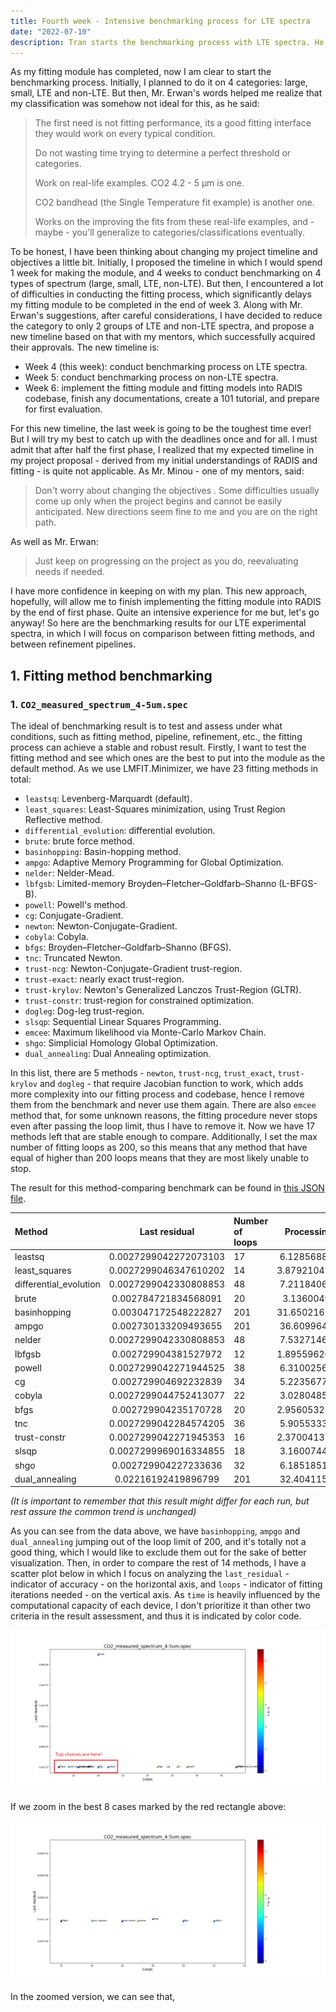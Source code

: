 ```yaml
---
title: Fourth week - Intensive benchmarking process for LTE spectra
date: "2022-07-10"
description: Tran starts the benchmarking process with LTE spectra. He takes a spectrum and intensively fits, fits, and fits again with different conditions, log them all, then move to the next spectrum. Every night spectrum fitting appears in his dream, along with constant trauma.
---
```


As my fitting module has completed, now I am clear to start the benchmarking process. Initially, I planned to do it on 4 categories: large, small, LTE and non-LTE. But then, Mr. Erwan's words helped me realize that my classification was somehow not ideal for this, as he said:

> The first need is not fitting performance, its a good fitting interface they would work on every typical condition.
>
> Do not wasting time trying to determine a perfect threshold or categories.
>
> Work on real-life examples. CO2 4.2 - 5 µm is one.
>
> CO2 bandhead (the Single Temperature fit example) is another one.
>
> Works on the improving the fits from these real-life examples,
> and - maybe - you'll generalize to categories/classifications eventually.

To be honest, I have been thinking about changing my project timeline and objectives a little bit. Initially, I proposed the timeline in which I would spend 1 week for making the module, and 4 weeks to conduct benchmarking on 4 types of spectrum (large, small, LTE, non-LTE). But then, I encountered a lot of difficulties in conducting the fitting process, which significantly delays my fitting module to be completed in the end of week 3. Along with Mr. Erwan's suggestions, after careful considerations, I have decided to reduce the category to only 2 groups of LTE and non-LTE spectra, and propose a new timeline based on that with my mentors, which successfully acquired their approvals. The new timeline is:

- Week 4 (this week): conduct benchmarking process on LTE spectra.
- Week 5: conduct benchmarking process on non-LTE spectra.
- Week 6: implement the fitting module and fitting models into RADIS codebase, finish any documentations, create a 101 tutorial, and prepare for first evaluation.

For this new timeline, the last week is going to be the toughest time ever! But I will try my best to catch up with the deadlines once and for all. I must admit that after half the first phase, I realized that my expected timeline in my project proposal - derived from my initial understandings of RADIS and fitting - is quite not applicable. As Mr. Minou - one of my mentors, said:

> Don't worry about changing the objectives . Some difficulties usually come up only when the project begins and cannot
> be easily anticipated. New directions seem fine to me and you are on the right path.

As well as Mr. Erwan:

> Just keep on progressing on the project as you do, reevaluating needs if needed.

 I have more confidence in keeping on with my plan. This new approach, hopefully, will allow me to finish implementing the fitting module into RADIS by the end of first phase. Quite an intensive experience for me but, let's go anyway! So here are the benchmarking results for our LTE experimental spectra, in which I will focus on comparison between fitting methods, and between refinement pipelines.

 ## 1. Fitting method benchmarking

 ### 1. `CO2_measured_spectrum_4-5um.spec`

 The ideal of benchmarking result is to test and assess under what conditions, such as fitting method, pipeline, refinement, etc., the fitting process can achieve a stable and robust result. Firstly, I want to test the fitting method and see which ones are the best to put into the module as the default method. As we use LMFIT.Minimizer, we have 23 fitting methods in total:

- `leastsq`: Levenberg-Marquardt (default).
- `least_squares`: Least-Squares minimization, using Trust Region Reflective method.
- `differential_evolution`: differential evolution.
- `brute`: brute force method.
- `basinhopping`: Basin-hopping method.
- `ampgo`: Adaptive Memory Programming for Global Optimization.
- `nelder`: Nelder-Mead.
- `lbfgsb`: Limited-memory Broyden–Fletcher–Goldfarb–Shanno (L-BFGS-B).
- `powell`: Powell's method.
- `cg`: Conjugate-Gradient.
- `newton`: Newton-Conjugate-Gradient.
- `cobyla`: Cobyla.
- `bfgs`: Broyden–Fletcher–Goldfarb–Shanno (BFGS).
- `tnc`: Truncated Newton.
- `trust-ncg`: Newton-Conjugate-Gradient trust-region.
- `trust-exact`: nearly exact trust-region.
- `trust-krylov`: Newton's Generalized Lanczos Trust-Region (GLTR).
- `trust-constr`: trust-region for constrained optimization.
- `dogleg`: Dog-leg trust-region.
- `slsqp`: Sequential Linear Squares Programming.
- `emcee`: Maximum likelihood via Monte-Carlo Markov Chain.
- `shgo`: Simplicial Homology Global Optimization.
- `dual_annealing`: Dual Annealing optimization.

In this list, there are 5 methods - `newton`, `trust-ncg`, `trust_exact`, `trust-krylov` and `dogleg` - that require Jacobian function to work, which adds more complexity into our fitting process and codebase, hence I remove them from the benchmark and never use them again. There are also `emcee` method that, for some unknown reasons, the fitting procedure never stops even after passing the loop limit, thus I have to remove it. Now we have 17 methods left that are stable enough to compare. Additionally, I set the max number of fitting loops as 200, so this means that any method that have equal of higher than 200 loops means that they are most likely unable to stop.

The result for this method-comparing benchmark can be found in [this JSON file](./method_comparison.txt).

| Method                 | Last residual         | Number of loops | Processing time (s) |
| :--------------------- | :-------------------: | :-------------- | :-----------:       |
| leastsq                | 0.0027299042272073103 | 17              | 6.128568887710571   |
| least_squares          | 0.0027299046347610202 | 14              | 3.8792104721069336  |
| differential_evolution | 0.0027299042330808853 | 48              | 7.211840629577637   |
| brute                  | 0.002784721834568091  | 20              | 3.13600492477417    |
| basinhopping           | 0.003047172548222827  | 201             | 31.650216579437256  |
| ampgo                  | 0.002730133209493655  | 201             | 36.60996413230896   |
| nelder                 | 0.0027299042330808853 | 48              | 7.532714605331421   |
| lbfgsb                 | 0.002729904381527972  | 12              | 1.8955962657928467  |
| powell                 | 0.0027299042271944525 | 38              | 6.310025691986084   |
| cg                     | 0.002729904692232839  | 34              | 5.223567724227905   |
| cobyla                 | 0.0027299044752413077 | 22              | 3.028048515319824   |
| bfgs                   | 0.002729904235170728  | 20              | 2.9560532569885254  |
| tnc                    | 0.0027299042284574205 | 36              | 5.905533313751221   |
| trust-constr           | 0.0027299042271945353 | 16              | 2.3700413703918457  |
| slsqp                  | 0.0027299969016334855 | 18              | 3.160074472427368   |
| shgo                   | 0.002729904227233636  | 32              | 6.185185194015503   |
| dual_annealing         | 0.02216192419896799   | 201             | 32.40411591529846   |

_(It is important to remember that this result might differ for each run, but rest assure the common trend is unchanged)_

As you can see from the data above, we have `basinhopping`, `ampgo` and `dual_annealing` jumping out of the loop limit of 200, and it's totally not a good thing, which I would like to exclude them out for the sake of better visualization. Then, in order to compare the rest of 14 methods, I have a scatter plot below in which I focus on analyzing the `last_residual` - indicator of accuracy - on the horizontal axis, and `loops` - indicator of fitting iterations needed - on the vertical axis. As `time` is heavily influenced by the computational capacity of each device, I don't prioritize it than other two criteria in the result assessment, and thus it is indicated by color code.

![Scatter plot of the result.](./result_plot.png)

If we zoom in the best 8 cases marked by the red rectangle above:

![Best 8](./result_zoomed.png)

In the zoomed version, we can see that, 